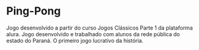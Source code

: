 # Ping-Pong
Jogo desenvolvido a partir do curso Jogos Clássicos Parte 1 da plataforma alura. 
Jogo desenvolvido e trabalhado com alunos da rede pública do estado do Paraná.
O primeiro jogo lucrativo da história.
